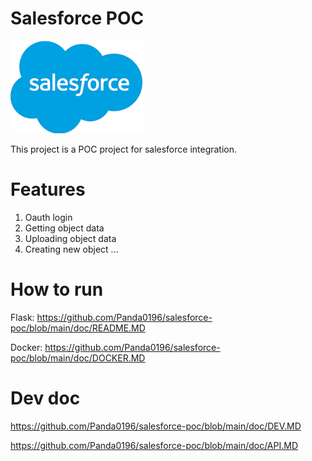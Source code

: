 # Salesforce POC
![Salesforce](img/salesforce.png)

This project is a POC project for salesforce integration.

# Features
1. Oauth login
2. Getting object data
3. Uploading object data
4. Creating new object
...


# How to run
Flask: https://github.com/Panda0196/salesforce-poc/blob/main/doc/README.MD

Docker: https://github.com/Panda0196/salesforce-poc/blob/main/doc/DOCKER.MD


# Dev doc
https://github.com/Panda0196/salesforce-poc/blob/main/doc/DEV.MD

https://github.com/Panda0196/salesforce-poc/blob/main/doc/API.MD
